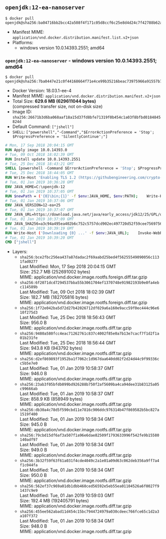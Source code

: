 ## `openjdk:12-ea-nanoserver`

```console
$ docker pull openjdk@sha256:ba04716bb2bcc42a508f4f171c05d8ccf6c25e8d4d24c7f42788b62ad52e77a9
```

-	Manifest MIME: `application/vnd.docker.distribution.manifest.list.v2+json`
-	Platforms:
	-	windows version 10.0.14393.2551; amd64

### `openjdk:12-ea-nanoserver` - windows version 10.0.14393.2551; amd64

```console
$ docker pull openjdk@sha256:7ba0447e21c0f44168664f71e4ce99b35216beac73975966a91557b72c30f6c9
```

-	Docker Version: 18.03.1-ee-4
-	Manifest MIME: `application/vnd.docker.distribution.manifest.v2+json`
-	Total Size: **629.6 MB (629611044 bytes)**  
	(compressed transfer size, not on-disk size)
-	Image ID: `sha256:26671b3d6ba068aaf18a15d37fd8bfe71319f0b454c1a03f8bfbd0184845824d`
-	Default Command: `["jshell"]`
-	`SHELL`: `["powershell","-Command","$ErrorActionPreference = 'Stop'; $ProgressPreference = 'SilentlyContinue';"]`

```dockerfile
# Mon, 17 Sep 2018 20:04:15 GMT
RUN Apply image 10.0.14393.0
# Tue, 09 Oct 2018 18:02:39 GMT
RUN Install update 10.0.14393.2551
# Tue, 25 Dec 2018 18:43:21 GMT
SHELL [powershell -Command $ErrorActionPreference = 'Stop'; $ProgressPreference = 'SilentlyContinue';]
# Tue, 25 Dec 2018 18:44:05 GMT
RUN Write-Host 'Enabling TLS 1.2 (https://githubengineering.com/crypto-removal-notice/) ...'; 	$tls12RegBase = 'HKLM:\\SYSTEM\CurrentControlSet\Control\SecurityProviders\SCHANNEL\Protocols\TLS 1.2'; 	if (Test-Path $tls12RegBase) { throw ('"{0}" already exists!' -f $tls12RegBase) }; 	New-Item -Path ('{0}/Client' -f $tls12RegBase) -Force; 	New-Item -Path ('{0}/Server' -f $tls12RegBase) -Force; 	New-ItemProperty -Path ('{0}/Client' -f $tls12RegBase) -Name 'DisabledByDefault' -PropertyType DWORD -Value 0 -Force; 	New-ItemProperty -Path ('{0}/Client' -f $tls12RegBase) -Name 'Enabled' -PropertyType DWORD -Value 1 -Force; 	New-ItemProperty -Path ('{0}/Server' -f $tls12RegBase) -Name 'DisabledByDefault' -PropertyType DWORD -Value 0 -Force; 	New-ItemProperty -Path ('{0}/Server' -f $tls12RegBase) -Name 'Enabled' -PropertyType DWORD -Value 1 -Force
# Tue, 01 Jan 2019 10:36:28 GMT
ENV JAVA_HOME=C:\openjdk-12
# Tue, 01 Jan 2019 10:37:05 GMT
RUN $newPath = ('{0}\bin;{1}' -f $env:JAVA_HOME, $env:PATH); 	Write-Host ('Updating PATH: {0}' -f $newPath); 	setx /M PATH $newPath
# Tue, 01 Jan 2019 10:37:06 GMT
ENV JAVA_VERSION=12-ea+25
# Tue, 01 Jan 2019 10:37:07 GMT
ENV JAVA_URL=https://download.java.net/java/early_access/jdk12/25/GPL/openjdk-12-ea+25_windows-x64_bin.zip
# Tue, 01 Jan 2019 10:37:09 GMT
ENV JAVA_SHA256=a3c94a495ea402b6c752c5757dcd902ec497720d52f59cee756975615a0661c3
# Tue, 01 Jan 2019 10:39:19 GMT
RUN Write-Host ('Downloading {0} ...' -f $env:JAVA_URL); 	Invoke-WebRequest -Uri $env:JAVA_URL -OutFile 'openjdk.zip'; 	Write-Host ('Verifying sha256 ({0}) ...' -f $env:JAVA_SHA256); 	if ((Get-FileHash openjdk.zip -Algorithm sha256).Hash -ne $env:JAVA_SHA256) { 		Write-Host 'FAILED!'; 		exit 1; 	}; 		Write-Host 'Expanding ...'; 	New-Item -ItemType Directory -Path C:\temp | Out-Null; 	Expand-Archive openjdk.zip -DestinationPath C:\temp; 	Move-Item -Path C:\temp\* -Destination $env:JAVA_HOME; 	Remove-Item C:\temp; 		Write-Host 'Verifying install ...'; 	Write-Host '  java --version'; java --version; 	Write-Host '  javac --version'; javac --version; 		Write-Host 'Removing ...'; 	Remove-Item openjdk.zip -Force; 		Write-Host 'Complete.'
# Tue, 01 Jan 2019 10:39:20 GMT
CMD ["jshell"]
```

-	Layers:
	-	`sha256:bce2fbc256ea437a87dadac2f69aabd25bed4f56255549090056c1131fad0277`  
		Last Modified: Mon, 17 Sep 2018 20:04:15 GMT  
		Size: 252.7 MB (252691002 bytes)  
		MIME: application/vnd.docker.image.rootfs.foreign.diff.tar.gzip
	-	`sha256:6f2071dcd7294537bba55b3061704ef1370748e91982193b9e0fa4ebc114589b`  
		Last Modified: Tue, 09 Oct 2018 18:02:39 GMT  
		Size: 182.7 MB (182705816 bytes)  
		MIME: application/vnd.docker.image.rootfs.foreign.diff.tar.gzip
	-	`sha256:1f72e042ba5d72d27b42026712df029a6a160e9acc59f0ec444c96e610f275d3`  
		Last Modified: Tue, 25 Dec 2018 18:56:43 GMT  
		Size: 956.0 B  
		MIME: application/vnd.docker.image.rootfs.diff.tar.gzip
	-	`sha256:9480a580fcc4eac71262761c837c4002f85e0a7b13e7cacf7f1d2f1a01b231fe`  
		Last Modified: Tue, 25 Dec 2018 18:56:44 GMT  
		Size: 943.8 KB (943792 bytes)  
		MIME: application/vnd.docker.image.rootfs.diff.tar.gzip
	-	`sha256:d2ef869893f1952ba1f7062c1d967daa640dd02f2d24d44c9f99336cc5b5e7e0`  
		Last Modified: Tue, 01 Jan 2019 10:58:37 GMT  
		Size: 946.0 B  
		MIME: application/vnd.docker.image.rootfs.diff.tar.gzip
	-	`sha256:23ab3f05bfdb099bd926288b750f2af5609ba4ca94dee31b83125a05c99666ab`  
		Last Modified: Tue, 01 Jan 2019 10:58:37 GMT  
		Size: 858.9 KB (858949 bytes)  
		MIME: application/vnd.docker.image.rootfs.diff.tar.gzip
	-	`sha256:db30a4c78d5f590cbd11e7816c906ddc976314b47f869582b5bc827a1519f400`  
		Last Modified: Tue, 01 Jan 2019 10:58:34 GMT  
		Size: 945.0 B  
		MIME: application/vnd.docker.image.rootfs.diff.tar.gzip
	-	`sha256:79cbd15df6af3a507f1a96e6dae82509f1793633996f542fe9b15580140adf97`  
		Last Modified: Tue, 01 Jan 2019 10:58:34 GMT  
		Size: 949.0 B  
		MIME: application/vnd.docker.image.rootfs.diff.tar.gzip
	-	`sha256:3b32f59f63f61a031f4cde4049c2a1e01a09d63c062deb356a9ff7a4f1c044fa`  
		Last Modified: Tue, 01 Jan 2019 10:58:34 GMT  
		Size: 950.0 B  
		MIME: application/vnd.docker.image.rootfs.diff.tar.gzip
	-	`sha256:562ef37c969a01db1dbb460ced56592e5eb55ea01104526a6f0027f91437c9e9`  
		Last Modified: Tue, 01 Jan 2019 10:59:03 GMT  
		Size: 192.4 MB (192405791 bytes)  
		MIME: application/vnd.docker.image.rootfs.diff.tar.gzip
	-	`sha256:455ee562abad11d454c15bc7944724979a030cdeec766fce65c1d2a3a107f372`  
		Last Modified: Tue, 01 Jan 2019 10:58:34 GMT  
		Size: 948.0 B  
		MIME: application/vnd.docker.image.rootfs.diff.tar.gzip
